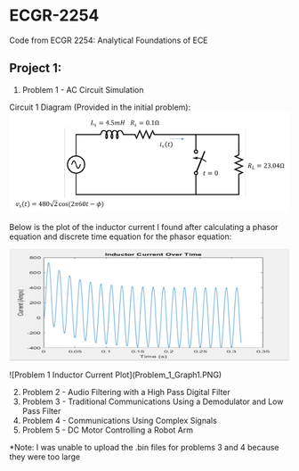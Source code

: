 # ECGR-2254
Code from ECGR 2254: Analytical Foundations of ECE

## Project 1:
1. Problem 1 - AC Circuit Simulation

Circuit 1 Diagram (Provided in the initial problem):
![Problem 1 AC Circuit Diagram](Problem_1_Circuit.PNG)

Below is the plot of the inductor current I found after calculating a phasor equation and discrete time equation for the phasor equation:
<p align="center">
  <img width="600" height="200" src="Problem_1_Graph1.PNG">
</p>
![Problem 1 Inductor Current Plot](Problem_1_Graph1.PNG)

2. Problem 2 - Audio Filtering with a High Pass Digital Filter
3. Problem 3 - Traditional Communications Using a Demodulator and Low Pass Filter
4. Problem 4 - Communications Using Complex Signals
5. Problem 5 - DC Motor Controlling a Robot Arm

*Note: I was unable to upload the .bin files for problems 3 and 4 because they were too large
